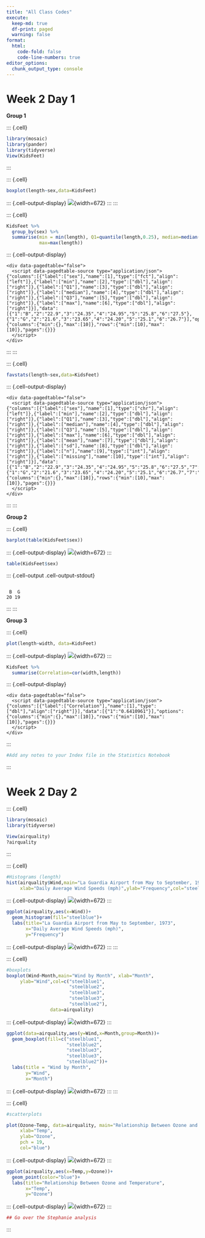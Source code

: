 ```yaml
---
title: "All Class Codes"
execute:
  keep-md: true
  df-print: paged
  warning: false
format:
  html:
    code-fold: false
    code-line-numbers: true
editor_options: 
  chunk_output_type: console
---
```





# Week 2 Day 1
__Group 1__


::: {.cell}

```{.r .cell-code}
library(mosaic)
library(pander)
library(tidyverse)
View(KidsFeet)
```
:::

::: {.cell}

```{.r .cell-code}
boxplot(length~sex,data=KidsFeet)
```

::: {.cell-output-display}
![](AllClassCodes_files/figure-html/unnamed-chunk-2-1.png){width=672}
:::
:::

::: {.cell}

```{.r .cell-code}
KidsFeet %>% 
  group_by(sex) %>% 
  summarise(min = min(length), Q1=quantile(length,0.25), median=median(length),Q3=quantile(length,0.75),
            max=max(length))
```

::: {.cell-output-display}

`````{=html}
<div data-pagedtable="false">
  <script data-pagedtable-source type="application/json">
{"columns":[{"label":["sex"],"name":[1],"type":["fct"],"align":["left"]},{"label":["min"],"name":[2],"type":["dbl"],"align":["right"]},{"label":["Q1"],"name":[3],"type":["dbl"],"align":["right"]},{"label":["median"],"name":[4],"type":["dbl"],"align":["right"]},{"label":["Q3"],"name":[5],"type":["dbl"],"align":["right"]},{"label":["max"],"name":[6],"type":["dbl"],"align":["right"]}],"data":[{"1":"B","2":"22.9","3":"24.35","4":"24.95","5":"25.8","6":"27.5"},{"1":"G","2":"21.6","3":"23.65","4":"24.20","5":"25.1","6":"26.7"}],"options":{"columns":{"min":{},"max":[10]},"rows":{"min":[10],"max":[10]},"pages":{}}}
  </script>
</div>
`````

:::
:::

::: {.cell}

```{.r .cell-code}
favstats(length~sex,data=KidsFeet)
```

::: {.cell-output-display}

`````{=html}
<div data-pagedtable="false">
  <script data-pagedtable-source type="application/json">
{"columns":[{"label":["sex"],"name":[1],"type":["chr"],"align":["left"]},{"label":["min"],"name":[2],"type":["dbl"],"align":["right"]},{"label":["Q1"],"name":[3],"type":["dbl"],"align":["right"]},{"label":["median"],"name":[4],"type":["dbl"],"align":["right"]},{"label":["Q3"],"name":[5],"type":["dbl"],"align":["right"]},{"label":["max"],"name":[6],"type":["dbl"],"align":["right"]},{"label":["mean"],"name":[7],"type":["dbl"],"align":["right"]},{"label":["sd"],"name":[8],"type":["dbl"],"align":["right"]},{"label":["n"],"name":[9],"type":["int"],"align":["right"]},{"label":["missing"],"name":[10],"type":["int"],"align":["right"]}],"data":[{"1":"B","2":"22.9","3":"24.35","4":"24.95","5":"25.8","6":"27.5","7":"25.10500","8":"1.216758","9":"20","10":"0"},{"1":"G","2":"21.6","3":"23.65","4":"24.20","5":"25.1","6":"26.7","7":"24.32105","8":"1.330238","9":"19","10":"0"}],"options":{"columns":{"min":{},"max":[10]},"rows":{"min":[10],"max":[10]},"pages":{}}}
  </script>
</div>
`````

:::
:::



__Group 2__



::: {.cell}

```{.r .cell-code}
barplot(table(KidsFeet$sex))
```

::: {.cell-output-display}
![](AllClassCodes_files/figure-html/unnamed-chunk-5-1.png){width=672}
:::

```{.r .cell-code}
table(KidsFeet$sex)
```

::: {.cell-output .cell-output-stdout}

```

 B  G 
20 19 
```


:::
:::



__Group 3__


::: {.cell}

```{.r .cell-code}
plot(length~width, data=KidsFeet)
```

::: {.cell-output-display}
![](AllClassCodes_files/figure-html/unnamed-chunk-6-1.png){width=672}
:::

```{.r .cell-code}
KidsFeet %>% 
  summarise(Correlation=cor(width,length))
```

::: {.cell-output-display}

`````{=html}
<div data-pagedtable="false">
  <script data-pagedtable-source type="application/json">
{"columns":[{"label":["Correlation"],"name":[1],"type":["dbl"],"align":["right"]}],"data":[{"1":"0.6410961"}],"options":{"columns":{"min":{},"max":[10]},"rows":{"min":[10],"max":[10]},"pages":{}}}
  </script>
</div>
`````

:::

```{.r .cell-code}
#Add any notes to your Index file in the Statistics Notebook
```
:::



# Week 2 Day 2


::: {.cell}

```{.r .cell-code}
library(mosaic)
library(tidyverse)

View(airquality)
?airquality
```
:::

::: {.cell}

```{.r .cell-code}
#Histograms (length)
hist(airquality$Wind,main="La Guardia Airport from May to September, 1973", 
     xlab="Daily Average Wind Speeds (mph)",ylab="Frequency",col="steelblue",breaks = 22)
```

::: {.cell-output-display}
![](AllClassCodes_files/figure-html/unnamed-chunk-8-1.png){width=672}
:::

```{.r .cell-code}
ggplot(airquality,aes(x=Wind))+
  geom_histogram(fill="steelblue")+
  labs(title="La Guardia Airport from May to September, 1973",
       x="Daily Average Wind Speeds (mph)",
       y="Frequency")
```

::: {.cell-output-display}
![](AllClassCodes_files/figure-html/unnamed-chunk-8-2.png){width=672}
:::
:::

::: {.cell}

```{.r .cell-code}
#boxplots
boxplot(Wind~Month,main="Wind by Month", xlab="Month",
     ylab="Wind",col=c("steelblue1",
                       "steelblue2", 
                       "steelblue3",
                       "steelblue3",
                       "steelblue2"),
                data=airquality)
```

::: {.cell-output-display}
![](AllClassCodes_files/figure-html/unnamed-chunk-9-1.png){width=672}
:::

```{.r .cell-code}
ggplot(data=airquality,aes(y=Wind,x=Month,group=Month))+
  geom_boxplot(fill=c("steelblue1", 
                      "steelblue2", 
                      "steelblue3",
                      "steelblue3",
                      "steelblue2"))+
  labs(title = "Wind by Month",
       y="Wind",
       x="Month")
```

::: {.cell-output-display}
![](AllClassCodes_files/figure-html/unnamed-chunk-9-2.png){width=672}
:::
:::

::: {.cell}

```{.r .cell-code}
#scatterplots 

plot(Ozone~Temp, data=airquality, main="Relationship Between Ozone and Temperature",
     xlab="Temp", 
     ylab="Ozone",
     pch = 19, 
     col="blue")
```

::: {.cell-output-display}
![](AllClassCodes_files/figure-html/unnamed-chunk-10-1.png){width=672}
:::

```{.r .cell-code}
ggplot(airquality,aes(x=Temp,y=Ozone))+
  geom_point(color="blue")+
  labs(title="Relationship Between Ozone and Temperature", 
       x="Temp", 
       y="Ozone")
```

::: {.cell-output-display}
![](AllClassCodes_files/figure-html/unnamed-chunk-10-2.png){width=672}
:::

```{.r .cell-code}
## Go over the Stephanie analysis
```
:::
